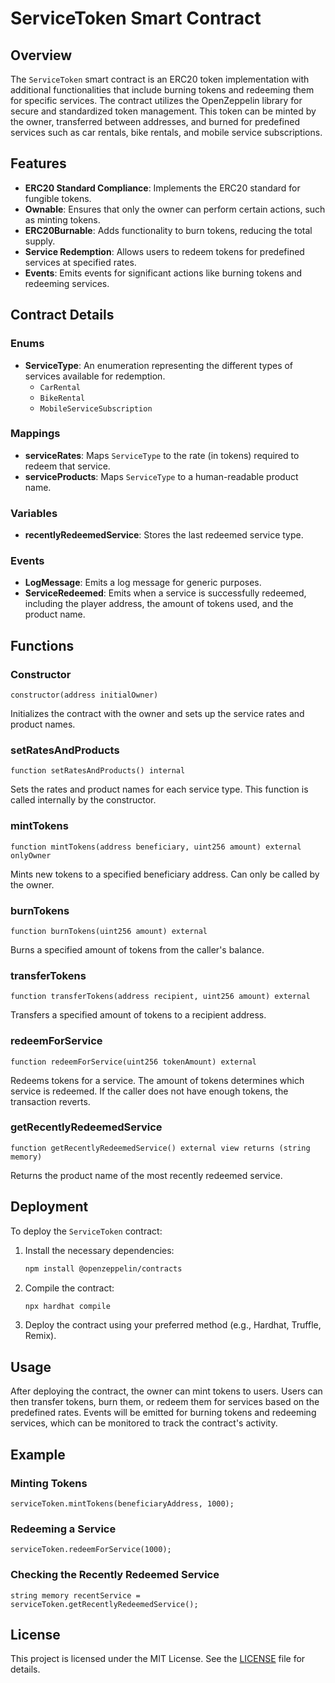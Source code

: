 # ServiceToken Smart Contract

## Overview

The `ServiceToken` smart contract is an ERC20 token implementation with additional functionalities that include burning tokens and redeeming them for specific services. The contract utilizes the OpenZeppelin library for secure and standardized token management. This token can be minted by the owner, transferred between addresses, and burned for predefined services such as car rentals, bike rentals, and mobile service subscriptions.

## Features

- **ERC20 Standard Compliance**: Implements the ERC20 standard for fungible tokens.
- **Ownable**: Ensures that only the owner can perform certain actions, such as minting tokens.
- **ERC20Burnable**: Adds functionality to burn tokens, reducing the total supply.
- **Service Redemption**: Allows users to redeem tokens for predefined services at specified rates.
- **Events**: Emits events for significant actions like burning tokens and redeeming services.

## Contract Details

### Enums

- **ServiceType**: An enumeration representing the different types of services available for redemption.
  - `CarRental`
  - `BikeRental`
  - `MobileServiceSubscription`

### Mappings

- **serviceRates**: Maps `ServiceType` to the rate (in tokens) required to redeem that service.
- **serviceProducts**: Maps `ServiceType` to a human-readable product name.

### Variables

- **recentlyRedeemedService**: Stores the last redeemed service type.

### Events

- **LogMessage**: Emits a log message for generic purposes.
- **ServiceRedeemed**: Emits when a service is successfully redeemed, including the player address, the amount of tokens used, and the product name.

## Functions

### Constructor

```solidity
constructor(address initialOwner)
```
Initializes the contract with the owner and sets up the service rates and product names.

### setRatesAndProducts

```solidity
function setRatesAndProducts() internal
```
Sets the rates and product names for each service type. This function is called internally by the constructor.

### mintTokens

```solidity
function mintTokens(address beneficiary, uint256 amount) external onlyOwner
```
Mints new tokens to a specified beneficiary address. Can only be called by the owner.

### burnTokens

```solidity
function burnTokens(uint256 amount) external
```
Burns a specified amount of tokens from the caller's balance.

### transferTokens

```solidity
function transferTokens(address recipient, uint256 amount) external
```
Transfers a specified amount of tokens to a recipient address.

### redeemForService

```solidity
function redeemForService(uint256 tokenAmount) external
```
Redeems tokens for a service. The amount of tokens determines which service is redeemed. If the caller does not have enough tokens, the transaction reverts.

### getRecentlyRedeemedService

```solidity
function getRecentlyRedeemedService() external view returns (string memory)
```
Returns the product name of the most recently redeemed service.

## Deployment

To deploy the `ServiceToken` contract:

1. Install the necessary dependencies:
   ```sh
   npm install @openzeppelin/contracts
   ```

2. Compile the contract:
   ```sh
   npx hardhat compile
   ```

3. Deploy the contract using your preferred method (e.g., Hardhat, Truffle, Remix).

## Usage

After deploying the contract, the owner can mint tokens to users. Users can then transfer tokens, burn them, or redeem them for services based on the predefined rates. Events will be emitted for burning tokens and redeeming services, which can be monitored to track the contract's activity.

## Example

### Minting Tokens

```solidity
serviceToken.mintTokens(beneficiaryAddress, 1000);
```

### Redeeming a Service

```solidity
serviceToken.redeemForService(1000);
```

### Checking the Recently Redeemed Service

```solidity
string memory recentService = serviceToken.getRecentlyRedeemedService();
```

## License

This project is licensed under the MIT License. See the [LICENSE](LICENSE) file for details.
